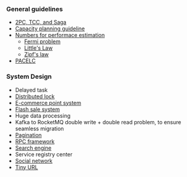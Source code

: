 ### General guidelines
* [2PC, TCC, and Saga](http://george24601.github.io/2018/06/19/saga-isolation.html)
* [Capacity planning guideline](https://george24601.github.io/2019/05/06/capacity-process.html)
* [Numbers for performace estimation](https://george24601.github.io/2018/10/09/number.html)
  * [Fermi problem](https://george24601.github.io/2018/10/08/fermi.html)
  * [Little's Law](https://george24601.github.io/2018/12/03/little-law.html)
  * [Zipf's law](https://george24601.github.io/2019/05/13/kelly-criterion.html)
* [PACELC](https://george24601.github.io/2019/03/27/pacelc.html)


### System Design
* Delayed task
* [Distributed lock](https://george24601.github.io/2018/08/27/dist-lock.html)
* [E-commerce point system](https://george24601.github.io/2019/10/29/point-system.html)
* [Flash sale system](https://george24601.github.io/2019/10/24/flash-sale.html)
* Huge data processing
* Kafka to RocketMQ double write + double read problem, to ensure seamless migration
* [Pagination](https://george24601.github.io/2019/05/15/pagination.html)
* [RPC framework](https://george24601.github.io/2019/10/25/rpc.html)
* [Search engine](https://george24601.github.io/2019/10/28/search-engine.html)
* Service registry center
* [Social network](https://george24601.github.io/2019/10/28/social-network.html)
* [Tiny URL](https://george24601.github.io/2019/10/25/tiny-url.html)
